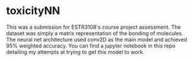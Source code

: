 # toxicityNN

This was a submission for ESTR3108's course project assessment. The dataset was simply a matrix representation of the bonding of molecules. The neural net architecture used conv2D as the main model and achieved 95% weighted accuracy.
You can find a jupyter notebook in this repo detailing my attempts at trying to get this model to work.
